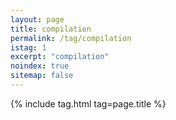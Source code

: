 ```yaml
---
layout: page
title: compilation
permalink: /tag/compilation
istag: 1
excerpt: "compilation"
noindex: true
sitemap: false
---
```


{% include tag.html tag=page.title %}
